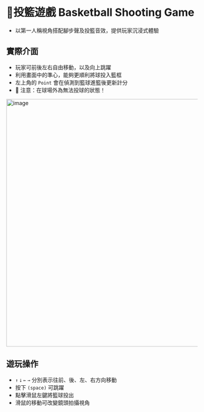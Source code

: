 # 🏀投籃遊戲 Basketball Shooting Game
* 以第一人稱視角搭配腳步聲及投籃音效，提供玩家沉浸式體驗

## 實際介面
* 玩家可前後左右自由移動，以及向上跳躍
* 利用畫面中的準心，能夠更順利將球投入籃框
* 左上角的 `Point` 會在偵測到籃球進籃後更新計分
* 📢 注意：在球場外為無法投球的狀態！
<img width="1371" height="652" alt="image" src="https://github.com/user-attachments/assets/e47a19fc-2ee7-4717-89f9-5916a73464c6" />

## 遊玩操作
* `↑` `⭣` `←` `→` 分別表示往前、後、左、右方向移動
* 按下 `(space)` 可跳躍
* 點擊滑鼠左鍵將籃球投出
* 滑鼠的移動可改變鏡頭拍攝視角
